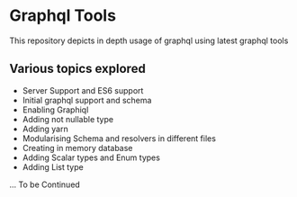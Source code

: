# Graphql Tools

This repository depicts in depth usage of graphql using latest graphql tools

## Various topics explored
* Server Support and ES6 support
* Initial graphql support and schema
* Enabling Graphiql
* Adding not nullable type
* Adding yarn
* Modularising Schema and resolvers in different files
* Creating in memory database
* Adding Scalar types and Enum types
* Adding List type

... To be Continued



